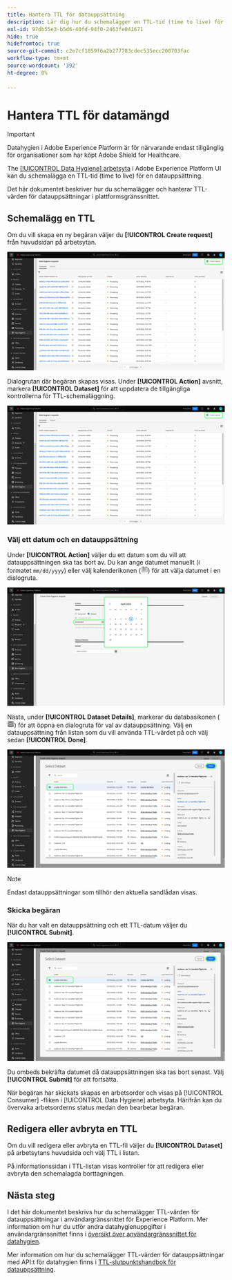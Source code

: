 ```yaml
---
title: Hantera TTL för datauppsättning
description: Lär dig hur du schemalägger en TTL-tid (time to live) för en datauppsättning i Adobe Experience Platform-gränssnittet.
exl-id: 97db55e3-b5d6-40fd-94f0-2463fe041671
hide: true
hidefromtoc: true
source-git-commit: c2e7cf1859f6a2b277783cdec535ecc208703fac
workflow-type: tm+mt
source-wordcount: '392'
ht-degree: 0%

---
```


# Hantera TTL för datamängd

>[!IMPORTANT]
>
>Datahygien i Adobe Experience Platform är för närvarande endast tillgänglig för organisationer som har köpt Adobe Shield for Healthcare.

The [[!UICONTROL Data Hygiene] arbetsyta](./overview.md) i Adobe Experience Platform UI kan du schemalägga en TTL-tid (time to live) för en datauppsättning.

Det här dokumentet beskriver hur du schemalägger och hanterar TTL-värden för datauppsättningar i plattformsgränssnittet.

## Schemalägg en TTL

Om du vill skapa en ny begäran väljer du **[!UICONTROL Create request]** från huvudsidan på arbetsytan.

![Bilden visar [!UICONTROL Create request] knappen markeras](../images/ui/ttl/create-request-button.png)

Dialogrutan där begäran skapas visas. Under **[!UICONTROL Action]** avsnitt, markera **[!UICONTROL Dataset]** för att uppdatera de tillgängliga kontrollerna för TTL-schemaläggning.

![Bilden visar [!UICONTROL Dataset] valt alternativ](../images/ui/ttl/create-request-button.png)

### Välj ett datum och en datauppsättning

Under **[!UICONTROL Action]** väljer du ett datum som du vill att datauppsättningen ska tas bort av. Du kan ange datumet manuellt (i formatet `mm/dd/yyyy`) eller välj kalenderikonen (![Bild på kalenderikonen](../images/ui/ttl/calendar-icon.png)) för att välja datumet i en dialogruta.

![Bild som visar ett förfallodatum som anges för TTL](../images/ui/ttl/select-date.png)

Nästa, under **[!UICONTROL Dataset Details]**, markerar du databasikonen (![Bild på databasikonen](../images/ui/ttl/database-icon.png)) för att öppna en dialogruta för val av datauppsättning. Välj en datauppsättning från listan som du vill använda TTL-värdet på och välj sedan **[!UICONTROL Done]**.

![Bild som visar vilken datauppsättning som väljs](../images/ui/ttl/select-dataset.png)

>[!NOTE]
>
>Endast datauppsättningar som tillhör den aktuella sandlådan visas.

### Skicka begäran

När du har valt en datauppsättning och ett TTL-datum väljer du **[!UICONTROL Submit]**.

![Bilden visar [!UICONTROL Submit] knappen markeras](../images/ui/ttl/select-dataset.png)

Du ombeds bekräfta datumet då datauppsättningen ska tas bort senast. Välj **[!UICONTROL Submit]** för att fortsätta.

När begäran har skickats skapas en arbetsorder och visas på [!UICONTROL Consumer] -fliken i [!UICONTROL Data Hygiene] arbetsyta. Härifrån kan du övervaka arbetsorderns status medan den bearbetar begäran.

## Redigera eller avbryta en TTL

Om du vill redigera eller avbryta en TTL-fil väljer du **[!UICONTROL Dataset]** på arbetsytans huvudsida och välj TTL i listan.

På informationssidan i TTL-listan visas kontroller för att redigera eller avbryta den schemalagda borttagningen.

## Nästa steg

I det här dokumentet beskrivs hur du schemalägger TTL-värden för datauppsättningar i användargränssnittet för Experience Platform. Mer information om hur du utför andra datahygienuppgifter i användargränssnittet finns i [översikt över användargränssnittet för datahygien](./overview.md).

Mer information om hur du schemalägger TTL-värden för datauppsättningar med API:t för datahygien finns i [TTL-slutpunktshandbok för datauppsättning](../api/ttl.md).
